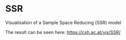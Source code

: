 # SSR
Visualisation of a Sample Space Reducing (SSR) model

The result can be seen here:
https://csh.ac.at/vis/SSR/
